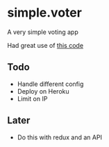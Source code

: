 # simple.voter
A very simple voting app

Had great use of [this code](https://github.com/ceoworks/tutorial1-api-koa)

## Todo
* Handle different config
* Deploy on Heroku
* Limit on IP

## Later
* Do this with redux and an API